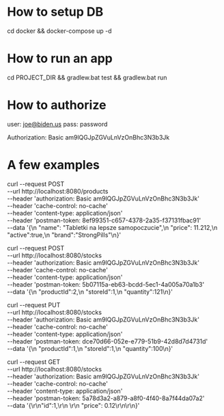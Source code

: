 # How to setup DB

cd docker &&
docker-compose up -d

# How to run an app
cd PROJECT_DIR && gradlew.bat test  && gradlew.bat run 

# How to authorize

user: joe@biden.us
pass: password

Authorization: Basic am9lQGJpZGVuLnVzOnBhc3N3b3Jk

# A few examples

curl --request POST \
  --url http://localhost:8080/products \
  --header 'authorization: Basic am9lQGJpZGVuLnVzOnBhc3N3b3Jk' \
  --header 'cache-control: no-cache' \
  --header 'content-type: application/json' \
  --header 'postman-token: 8ef99351-c657-4378-2a35-f37131fbac91' \
  --data '{\n    "name": "Tabletki na lepsze samopoczucie",\n    "price": 11.212,\n    "active":true,\n    "brand":"StrongPills"\n}'

curl --request POST \
  --url http://localhost:8080/stocks \
  --header 'authorization: Basic am9lQGJpZGVuLnVzOnBhc3N3b3Jk' \
  --header 'cache-control: no-cache' \
  --header 'content-type: application/json' \
  --header 'postman-token: 5b07115a-eb63-bcdd-5ec1-4a005a70a1b3' \
  --data '{\n	"productId":2,\n	"storeId":1,\n	"quantity":121\n}'

curl --request PUT \
  --url http://localhost:8080/stocks \
  --header 'authorization: Basic am9lQGJpZGVuLnVzOnBhc3N3b3Jk' \
  --header 'cache-control: no-cache' \
  --header 'content-type: application/json' \
  --header 'postman-token: dce70d66-052e-e779-51b9-42d8d7d4731d' \
  --data '{\n	"productId":1,\n	"storeId":1,\n	"quantity":100\n}'
  
  
  
  curl --request GET \
    --url http://localhost:8080/stocks \
    --header 'authorization: Basic am9lQGJpZGVuLnVzOnBhc3N3b3Jk' \
    --header 'cache-control: no-cache' \
    --header 'content-type: application/json' \
    --header 'postman-token: 5a78d3a2-a879-a8f0-4f40-8a7f44da07a2' \
    --data '{\r\n"id":1,\r\n \r\n    "price": 0.12\r\n\r\n}'